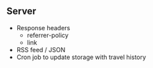 ## Server

- Response headers
    - referrer-policy
    - link
        <link rel="preconnect" href="https://fonts.googleapis.com">
        <link rel="preconnect" href="https://fonts.gstatic.com" crossorigin>
- RSS feed / JSON
- Cron job to update storage with travel history
